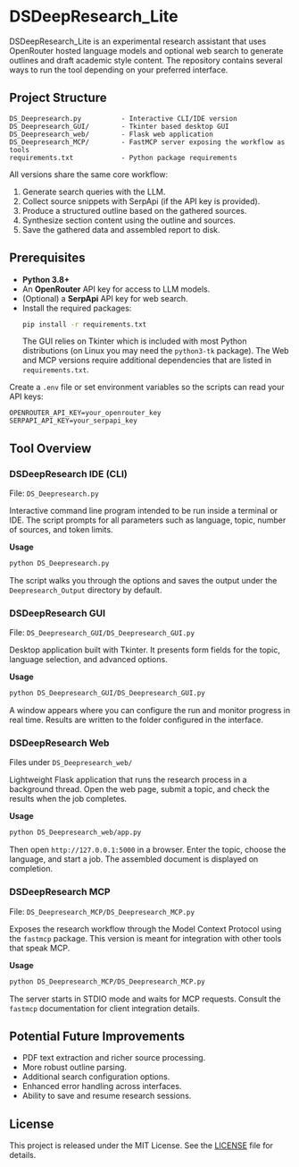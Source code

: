 # DSDeepResearch_Lite

DSDeepResearch_Lite is an experimental research assistant that uses OpenRouter hosted language models and optional web search to generate outlines and draft academic style content. The repository contains several ways to run the tool depending on your preferred interface.

## Project Structure

```
DS_Deepresearch.py          - Interactive CLI/IDE version
DS_Deepresearch_GUI/        - Tkinter based desktop GUI
DS_Deepresearch_web/        - Flask web application
DS_Deepresearch_MCP/        - FastMCP server exposing the workflow as tools
requirements.txt            - Python package requirements
```

All versions share the same core workflow:
1. Generate search queries with the LLM.
2. Collect source snippets with SerpApi (if the API key is provided).
3. Produce a structured outline based on the gathered sources.
4. Synthesize section content using the outline and sources.
5. Save the gathered data and assembled report to disk.

## Prerequisites

- **Python 3.8+**
- An **OpenRouter** API key for access to LLM models.
- (Optional) a **SerpApi** API key for web search.
- Install the required packages:
  ```bash
  pip install -r requirements.txt
  ```
  The GUI relies on Tkinter which is included with most Python distributions (on Linux you may need the `python3-tk` package). The Web and MCP versions require additional dependencies that are listed in `requirements.txt`.

Create a `.env` file or set environment variables so the scripts can read your API keys:

```
OPENROUTER_API_KEY=your_openrouter_key
SERPAPI_API_KEY=your_serpapi_key
```

## Tool Overview

### DSDeepResearch IDE (CLI)
File: `DS_Deepresearch.py`

Interactive command line program intended to be run inside a terminal or IDE. The script prompts for all parameters such as language, topic, number of sources, and token limits.

**Usage**
```bash
python DS_Deepresearch.py
```
The script walks you through the options and saves the output under the `Deepresearch_Output` directory by default.

### DSDeepResearch GUI
File: `DS_Deepresearch_GUI/DS_Deepresearch_GUI.py`

Desktop application built with Tkinter. It presents form fields for the topic, language selection, and advanced options.

**Usage**
```bash
python DS_Deepresearch_GUI/DS_Deepresearch_GUI.py
```
A window appears where you can configure the run and monitor progress in real time. Results are written to the folder configured in the interface.

### DSDeepResearch Web
Files under `DS_Deepresearch_web/`

Lightweight Flask application that runs the research process in a background thread. Open the web page, submit a topic, and check the results when the job completes.

**Usage**
```bash
python DS_Deepresearch_web/app.py
```
Then open `http://127.0.0.1:5000` in a browser. Enter the topic, choose the language, and start a job. The assembled document is displayed on completion.

### DSDeepResearch MCP
File: `DS_Deepresearch_MCP/DS_Deepresearch_MCP.py`

Exposes the research workflow through the Model Context Protocol using the `fastmcp` package. This version is meant for integration with other tools that speak MCP.

**Usage**
```bash
python DS_Deepresearch_MCP/DS_Deepresearch_MCP.py
```
The server starts in STDIO mode and waits for MCP requests. Consult the `fastmcp` documentation for client integration details.

## Potential Future Improvements

- PDF text extraction and richer source processing.
- More robust outline parsing.
- Additional search configuration options.
- Enhanced error handling across interfaces.
- Ability to save and resume research sessions.

## License

This project is released under the MIT License. See the [LICENSE](LICENSE) file for details.
